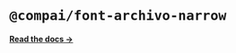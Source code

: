 # `@compai/font-archivo-narrow`

[**Read the docs &rarr;**](https://components.ai/docs/typefaces/archivo-narrow)
